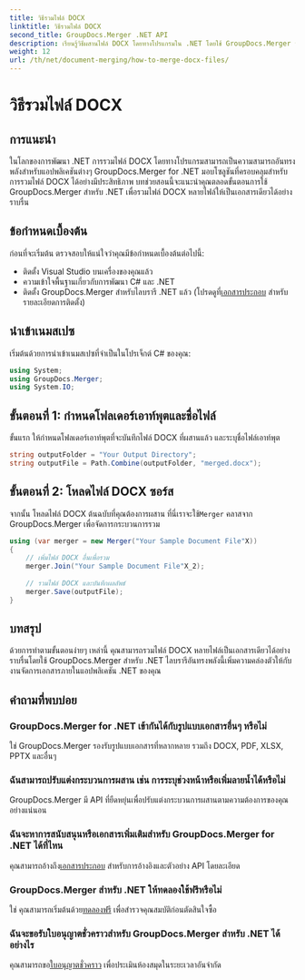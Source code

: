 ```yaml
---
title: วิธีรวมไฟล์ DOCX
linktitle: วิธีรวมไฟล์ DOCX
second_title: GroupDocs.Merger .NET API
description: เรียนรู้วิธีผสานไฟล์ DOCX โดยทางโปรแกรมใน .NET โดยใช้ GroupDocs.Merger ทำให้งานการจัดการเอกสารง่ายขึ้นอย่างมีประสิทธิภาพ
weight: 12
url: /th/net/document-merging/how-to-merge-docx-files/
---
```


# วิธีรวมไฟล์ DOCX

## การแนะนำ
ในโลกของการพัฒนา .NET การรวมไฟล์ DOCX โดยทางโปรแกรมสามารถเป็นความสามารถอันทรงพลังสำหรับแอปพลิเคชันต่างๆ GroupDocs.Merger for .NET มอบโซลูชันที่ครอบคลุมสำหรับการรวมไฟล์ DOCX ได้อย่างมีประสิทธิภาพ บทช่วยสอนนี้จะแนะนำคุณตลอดขั้นตอนการใช้ GroupDocs.Merger สำหรับ .NET เพื่อรวมไฟล์ DOCX หลายไฟล์ให้เป็นเอกสารเดียวได้อย่างราบรื่น
## ข้อกำหนดเบื้องต้น
ก่อนที่จะเริ่มต้น ตรวจสอบให้แน่ใจว่าคุณมีข้อกำหนดเบื้องต้นต่อไปนี้:
- ติดตั้ง Visual Studio บนเครื่องของคุณแล้ว
- ความเข้าใจพื้นฐานเกี่ยวกับการพัฒนา C# และ .NET
-  ติดตั้ง GroupDocs.Merger สำหรับไลบรารี .NET แล้ว (โปรดดูที่[เอกสารประกอบ](https://tutorials.groupdocs.com/merger/net/) สำหรับรายละเอียดการติดตั้ง)

## นำเข้าเนมสเปซ
เริ่มต้นด้วยการนำเข้าเนมสเปซที่จำเป็นในโปรเจ็กต์ C# ของคุณ:
```csharp
using System; 
using GroupDocs.Merger;
using System.IO;
```
## ขั้นตอนที่ 1: กำหนดโฟลเดอร์เอาท์พุตและชื่อไฟล์
ขั้นแรก ให้กำหนดโฟลเดอร์เอาท์พุตที่จะบันทึกไฟล์ DOCX ที่ผสานแล้ว และระบุชื่อไฟล์เอาท์พุต
```csharp
string outputFolder = "Your Output Directory";
string outputFile = Path.Combine(outputFolder, "merged.docx");
```
## ขั้นตอนที่ 2: โหลดไฟล์ DOCX ซอร์ส
จากนั้น โหลดไฟล์ DOCX ต้นฉบับที่คุณต้องการผสาน ที่นี่เราจะใช้`Merger` คลาสจาก GroupDocs.Merger เพื่อจัดการกระบวนการรวม
```csharp
using (var merger = new Merger("Your Sample Document File"X))
{
    // เพิ่มไฟล์ DOCX อื่นเพื่อรวม
    merger.Join("Your Sample Document File"X_2);
    
    // รวมไฟล์ DOCX และบันทึกผลลัพธ์
    merger.Save(outputFile);
}
```

## บทสรุป
ด้วยการทำตามขั้นตอนง่ายๆ เหล่านี้ คุณสามารถรวมไฟล์ DOCX หลายไฟล์เป็นเอกสารเดียวได้อย่างราบรื่นโดยใช้ GroupDocs.Merger สำหรับ .NET ไลบรารีอันทรงพลังนี้เพิ่มความคล่องตัวให้กับงานจัดการเอกสารภายในแอปพลิเคชัน .NET ของคุณ
## คำถามที่พบบ่อย
### GroupDocs.Merger for .NET เข้ากันได้กับรูปแบบเอกสารอื่นๆ หรือไม่
ใช่ GroupDocs.Merger รองรับรูปแบบเอกสารที่หลากหลาย รวมถึง DOCX, PDF, XLSX, PPTX และอื่นๆ
### ฉันสามารถปรับแต่งกระบวนการผสาน เช่น การระบุช่วงหน้าหรือเพิ่มลายน้ำได้หรือไม่
GroupDocs.Merger มี API ที่ยืดหยุ่นเพื่อปรับแต่งกระบวนการผสานตามความต้องการของคุณอย่างแน่นอน
### ฉันจะหาการสนับสนุนหรือเอกสารเพิ่มเติมสำหรับ GroupDocs.Merger for .NET ได้ที่ไหน
 คุณสามารถอ้างถึง[เอกสารประกอบ](https://tutorials.groupdocs.com/merger/net/) สำหรับการอ้างอิงและตัวอย่าง API โดยละเอียด
### GroupDocs.Merger สำหรับ .NET ให้ทดลองใช้ฟรีหรือไม่
 ใช่ คุณสามารถเริ่มต้นด้วย[ทดลองฟรี](https://releases.groupdocs.com/) เพื่อสำรวจคุณสมบัติก่อนตัดสินใจซื้อ
### ฉันจะขอรับใบอนุญาตชั่วคราวสำหรับ GroupDocs.Merger สำหรับ .NET ได้อย่างไร
 คุณสามารถขอ[ใบอนุญาตชั่วคราว](https://purchase.groupdocs.com/temporary-license/) เพื่อประเมินห้องสมุดในระยะเวลาอันจำกัด